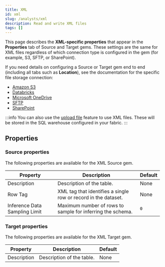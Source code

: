 ```yaml
---
title: XML
id: xml
slug: /analysts/xml
description: Read and write XML files
tags: []
---
```


This page describes the **XML-specific properties** that appear in the **Properties** tab of Source and Target gems. These settings are the same for XML files regardless of which connection type is configured in the gem (for example, S3, SFTP, or SharePoint).

If you need details on configuring a Source or Target gem end to end (including all tabs such as **Location**), see the documentation for the specific file storage connection:

- [Amazon S3](/analysts/s3-gem)
- [Databricks](/analysts/databricks-volumes-gem)
- [Microsoft OneDrive](/analysts/onedrive-gem)
- [SFTP](/analysts/sftp-gem)
- [SharePoint](/analysts/sharepoint-gem)

:::info
You can also use the [upload file](docs/core/development/gems/source-target/table/upload-files.md) feature to use XML files. These will be stored in the SQL warehouse configured in your fabric.
:::

## Properties

### Source properties

The following properties are available for the XML Source gem.

| Property                      | Description                                                    | Default |
| ----------------------------- | -------------------------------------------------------------- | ------- |
| Description                   | Description of the table.                                      | None    |
| Row Tag                       | XML tag that identifies a single row or record in the dataset. | None    |
| Inference Data Sampling Limit | Maximum number of rows to sample for inferring the schema.     | `0`     |

### Target properties

The following properties are available for the XML Target gem.

| Property    | Description               | Default |
| ----------- | ------------------------- | ------- |
| Description | Description of the table. | None    |
